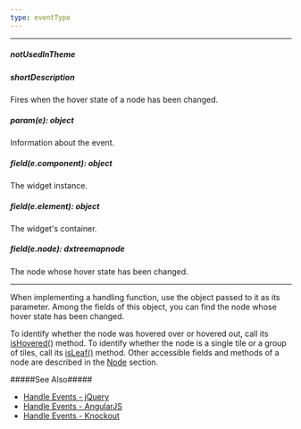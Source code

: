 ```yaml
---
type: eventType
---
```

---
##### notUsedInTheme

##### shortDescription
Fires when the hover state of a node has been changed.

##### param(e): object
Information about the event.

##### field(e.component): object
The widget instance.

##### field(e.element): object
The widget's container.

##### field(e.node): dxtreemapnode
The node whose hover state has been changed.

---
When implementing a handling function, use the object passed to it as its parameter. Among the fields of this object, you can find the node whose hover state has been changed.

To identify whether the node was hovered over or hovered out, call its [isHovered()](/api-reference/20%20Data%20Visualization%20Widgets/dxTreeMap/6%20Node/3%20Methods/isHovered().md '/Documentation/ApiReference/Data_Visualization_Widgets/dxTreeMap/Node/Methods/#isHovered') method. To identify whether the node is a single tile or a group of tiles, call its [isLeaf()](/api-reference/20%20Data%20Visualization%20Widgets/dxTreeMap/6%20Node/3%20Methods/isLeaf().md '/Documentation/ApiReference/Data_Visualization_Widgets/dxTreeMap/Node/Methods/#isLeaf') method. Other accessible fields and methods of a node are described in the [Node](/api-reference/20%20Data%20Visualization%20Widgets/dxTreeMap/6%20Node '/Documentation/ApiReference/Data_Visualization_Widgets/dxTreeMap/Node/') section.

#####See Also#####
- [Handle Events - jQuery](/concepts/00%20Getting%20Started/10%20Widget%20Basics%20-%20jQuery/15%20Handle%20Events.md '/Documentation/Guide/Getting_Started/Widget_Basics_-_jQuery/Handle_Events/')
- [Handle Events - AngularJS](/concepts/00%20Getting%20Started/20%20Widget%20Basics%20-%20AngularJS/15%20Handle%20Events.md '/Documentation/Guide/Getting_Started/Widget_Basics_-_AngularJS/Handle_Events/')
- [Handle Events - Knockout](/concepts/00%20Getting%20Started/25%20Widget%20Basics%20-%20Knockout/15%20Handle%20Events.md '/Documentation/Guide/Getting_Started/Widget_Basics_-_Knockout/Handle_Events/')